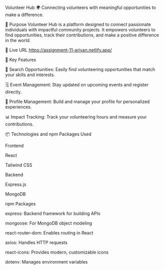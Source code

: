 Volunteer Hub 🌍
Connecting volunteers with meaningful opportunities to make a difference.

🌟 Purpose
Volunteer Hub is a platform designed to connect passionate individuals with impactful community projects. It empowers volunteers to find opportunities, track their contributions, and make a positive difference in the world.

🚀 Live URL
https://assignment-11-ariyan.netlify.app/

🎯 Key Features

🔎 Search Opportunities: Easily find volunteering opportunities that match your skills and interests.

🗓️ Event Management: Stay updated on upcoming events and register directly.


📝 Profile Management: Build and manage your profile for personalized experiences.

📊 Impact Tracking: Track your volunteering hours and measure your contributions.


📦 Technologies and npm Packages Used

Frontend

React

Tailwind CSS

Backend

Express.js

MongoDB


npm Packages

express: Backend framework for building APIs

mongoose: For MongoDB object modeling

react-router-dom: Enables routing in React

axios: Handles HTTP requests

react-icons: Provides modern, customizable icons

dotenv: Manages environment variables
